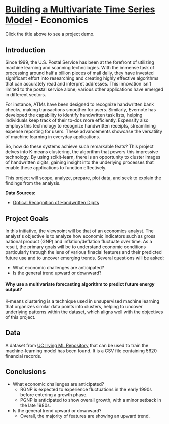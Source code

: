 # [Building a Multivariate Time Series Model](https://nbviewer.org/github/tyrantdavis/Forecasting-Economics-MultiVariate/blob/main/Forecasting-WageGrowth-And-Inflation.ipynb) - Economics

Click the title above to see a project demo.

## Introduction
Since 1999, the U.S. Postal Service has been at the forefront of utilizing machine learning and scanning technologies. With the immense task of processing around half a billion pieces of mail daily, they have invested significant effort into researching and creating highly effective algorithms that can accurately read and interpret addresses. This innovation isn't limited to the postal service alone; various other applications have emerged in different sectors.

For instance, ATMs have been designed to recognize handwritten bank checks, making transactions smoother for users. Similarly, Evernote has developed the capability to identify handwritten task lists, helping individuals keep track of their to-dos more efficiently. Expensify also employs this technology to recognize handwritten receipts, streamlining expense reporting for users. These advancements showcase the versatility of machine learning in everyday applications.

So, how do these systems achieve such remarkable feats? This project delves into K-means clustering, the algorithm that powers this impressive technology. By using scikit-learn, there is an opportunity to cluster images of handwritten digits, gaining insight into the underlying processes that enable these applications to function effectively.


This project will scope, analyze, prepare, plot data, and seek to explain the findings from the analysis.

**Data Sources:**

- [Optical Recognition of Handwritten Digits](https://archive.ics.uci.edu/dataset/80/optical+recognition+of+handwritten+digits)
  

## Project Goals
In this initiative, the viewpoint will be that of an economics analyst. The analyst's objective is to analyze how economic indicators such as gross national product (GNP) and inflation/deflation fluctuate over time.  As a result, the primary goals will be to understand economic conditions particularly through the lens of various finacial features and their predicted future use and to uncover emerging trends. Several questions will be asked:

- What economic challenges are anticipated?      
- Is the general trend upward or downward?



#### Why use a multivariate forecasting algorithm to predict future energy output?
K-means clustering is a technique used in unsupervised machine learning that organizes similar data points into clusters, helping to uncover underlying patterns within the dataset, which aligns well with the objectives of this project. 


## Data
A dataset from [UC Irving ML Repository](https://archive.ics.uci.edu/dataset/80/optical+recognition+of+handwritten+digits) that can be used to train the machine-learning model has been found. It is a CSV file containing 5620 financial records. 


## Conclusions
- What economic challenges are anticipated?
    - RGNP is expected to experience fluctuations in the early 1990s before entering a growth phase.
    - PGNP is anticipated to show overall growth, with a minor setback in the late 1980s.      
- Is the general trend upward or downward?
    - Overall, the majority of features are showing an upward trend.
